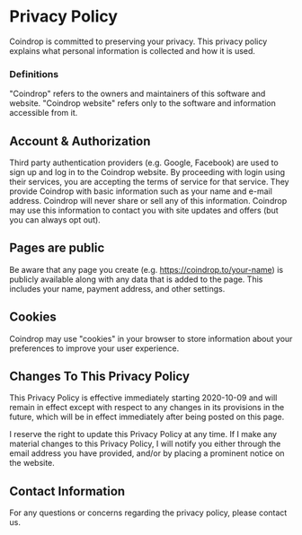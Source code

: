 # Privacy Policy

Coindrop is committed to preserving your privacy. This privacy policy explains what personal information is collected and how it is used.

### Definitions 

"Coindrop" refers to the owners and maintainers of this software and website.
"Coindrop website" refers only to the software and information accessible from it.

## Account & Authorization

Third party authentication providers (e.g. Google, Facebook) are used to sign up and log in to the Coindrop website. By proceeding with login using their services, you are accepting the terms of service for that service. They provide Coindrop with basic information such as your name and e-mail address. Coindrop will never share or sell any of this information. Coindrop may use this information to contact you with site updates and offers (but you can always opt out). 

## Pages are public

Be aware that any page you create (e.g. https://coindrop.to/your-name) is publicly available along with any data that is added to the page. This includes your name, payment address, and other settings.

## Cookies

Coindrop may use "cookies" in your browser to store information about your preferences to improve your user experience.

## Changes To This Privacy Policy

This Privacy Policy is effective immediately starting 2020-10-09 and will remain in effect except with respect to any changes in its provisions in the future, which will be in effect immediately after being posted on this page.

I reserve the right to update this Privacy Policy at any time. If I make any material changes to this Privacy Policy, I will notify you either through the email address you have provided, and/or by placing a prominent notice on the website.

## Contact Information

For any questions or concerns regarding the privacy policy, please contact us.